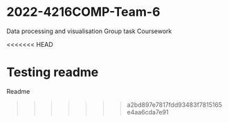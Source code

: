 # 2022-4216COMP-Team-6
Data processing and visualisation Group task Coursework

<<<<<<< HEAD

Testing readme
=======
Readme
>>>>>>> a2bd897e7817fdd93483f7815165e4aa6cda7e91

